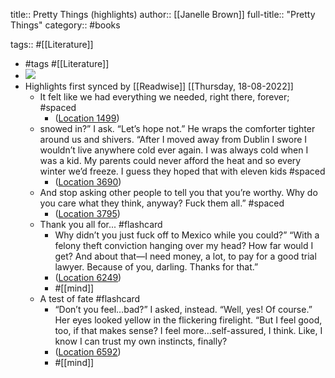title:: Pretty Things (highlights)
author:: [[Janelle Brown]]
full-title:: "Pretty Things"
category:: #books

tags:: #[[Literature]]

- #tags #[[Literature]]
- ![](https://m.media-amazon.com/images/I/91be5itnaAL._SY160.jpg)
- Highlights first synced by [[Readwise]] [[Thursday, 18-08-2022]]
	- It felt like we had everything we needed, right there, forever; #spaced
		- ([Location 1499](https://readwise.io/to_kindle?action=open&asin=B087FDL5VJ&location=1499))
	- snowed in?” I ask. “Let’s hope not.” He wraps the comforter tighter around us and shivers. “After I moved away from Dublin I swore I wouldn’t live anywhere cold ever again. I was always cold when I was a kid. My parents could never afford the heat and so every winter we’d freeze. I guess they hoped that with eleven kids #spaced
		- ([Location 3690](https://readwise.io/to_kindle?action=open&asin=B087FDL5VJ&location=3690))
	- And stop asking other people to tell you that you’re worthy. Why do you care what they think, anyway? Fuck them all.” #spaced
		- ([Location 3795](https://readwise.io/to_kindle?action=open&asin=B087FDL5VJ&location=3795))
	- Thank you all for... #flashcard
		- Why didn’t you just fuck off to Mexico while you could?” “With a felony theft conviction hanging over my head? How far would I get? And about that—I need money, a lot, to pay for a good trial lawyer. Because of you, darling. Thanks for that.”
		- ([Location 6249](https://readwise.io/to_kindle?action=open&asin=B087FDL5VJ&location=6249))
		- #[[mind]]
	- A test of fate #flashcard
		- “Don’t you feel…bad?” I asked, instead. “Well, yes! Of course.” Her eyes looked yellow in the flickering firelight. “But I feel good, too, if that makes sense? I feel more…self-assured, I think. Like, I know I can trust my own instincts, finally?
		- ([Location 6592](https://readwise.io/to_kindle?action=open&asin=B087FDL5VJ&location=6592))
		- #[[mind]]